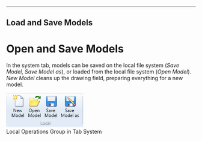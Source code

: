   
---
Load and Save Models
---

# Open and Save Models

In the system tab, models can be saved on the local file system (_Save Model_, _Save Model as_), or loaded from the local file system (_Open Model_). _New Model_ cleans up the drawing field, preparing everything for a new model.

![Screenshot: Local Operations Group in Tab System](img/Local_Operations_Group.jpg "Screenshot: Local Operations Group in Tab System")  
Local Operations Group in Tab System